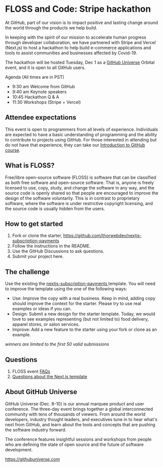 # FLOSS and Code: Stripe hackathon
At GitHub, part of our vision is to impact positive and lasting change around the world through the products we help build.

In keeping with the spirit of our mission to accelerate human progress through developer collaboration, we have partnered with Stripe and Vercel (Next.js) to host a hackathon to help build e-commerce applications and tools to assist communities and businesses affected by Covid-19.

The hackathon will be hosted Tuesday, Dec 1 as a [GitHub Universe](https://githubuniverse.com) Orbital event, and it is open to all GitHub users.

Agenda (All times are in PST)
- 9:30 am Welcome from GitHub
- 9:40 am Keynote speakers
- 10:45 Hackathon Q & A
- 11:30 Workshops (Stripe + Vercel)

## Attendee expectations
This event is open to programmers from all levels of experience. Individuals are expected to have a basic understanding of programming and the ability to contribute to projects using GitHub. For those interested in attending but do not have that experience, they can take our [Introduction to GitHub course](https://lab.github.com/githubtraining/introduction-to-github).

## What is FLOSS?
Free/libre open-source software (FLOSS) is software that can be classified as both free software and open-source software. That is, anyone is freely licensed to use, copy, study, and change the software in any way, and the source code is openly shared so that people are encouraged to improve the design of the software voluntarily. This is in contrast to proprietary software, where the software is under restrictive copyright licensing, and the source code is usually hidden from the users.

## How to get started
1. Fork or clone the starter, https://github.com/thorwebdev/nextjs-subscription-payments
2. Follow the instructions in the README.
3. Use the GitHub Discussions to ask questions.
4. Submit your project here. 

## The challenge
Use the existing the [nextjs-subscription-payments
](https://github.com/thorwebdev/nextjs-subscription-payments) template. You will need to improve the template using the one of the following ways:

- Use: Improve the copy with a real business. Keep in mind, adding copy should improve the context for the starter. Please try to use real examples or ideas if you can.
- Design: Submit a new design for the starter template. Today, we would love to see examples representing (but not limited to) food delivery, apparel stores, or salon services.
- Improve: Add a new feature to the starter using your fork or clone as an example.

_winners are limited to the first 50 valid submissions_

## Questions
1. FLOSS event [FAQs](https://github.com/floss-and-code/stripe-hackathon/blob/add-faqs/FAQs.md)
2. [Questions about the Next.js template](https://github.com/thorwebdev/nextjs-subscription-payments)

## About GitHub Universe

GitHub Universe (Dec. 8-10) is our annual marquee product and user conference. The three-day event brings together a global interconnected community with tens of thousands of viewers. From around the world developers, industry thought leaders, and executives tune in to hear what's next from GitHub, and learn about the tools and concepts that are pushing the software industry forward.

The conference features insightful sessions and workshops from people who are defining the state of open source and the future of software development.

https://githubuniverse.com

